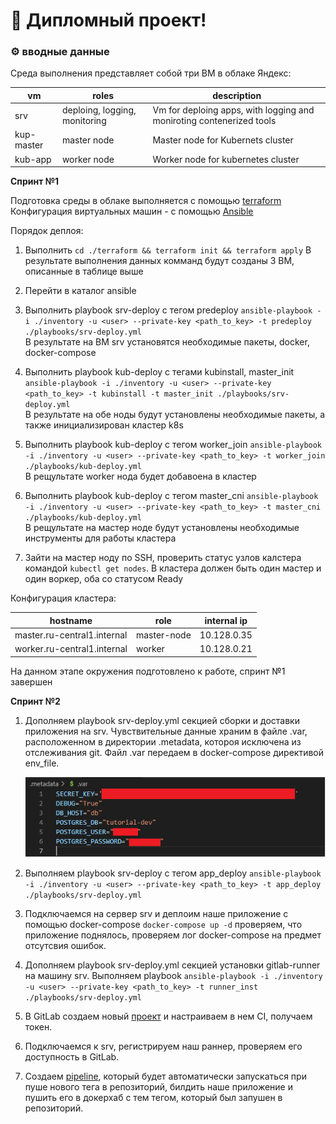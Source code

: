 # 🎉 Дипломный проект!

### ⚙️ вводные данные  


Среда выполнения представляет собой три ВМ в облаке Яндекс:

|        vm        |                 roles               |                                           description                                     |
| ---------------- | ----------------------------------- | ----------------------------------------------------------------------------------------- |
| srv              | deploing, logging, monitoring       | Vm for deploing apps, with logging and moniroting contenerized tools                      |
| kup-master       | master node                         | Master node for Kubernets cluster                                                         |
| kub-app          | worker node                         | Worker node for kubernetes cluster                                                        |

**Спринт №1**

Подготовка среды в облаке выполняется с помощью [terraform](https://github.com/SergeyErshov/SF-Summory/tree/main/terraform)  
Конфигурация виртуальных машин - с помощью [Ansible](https://github.com/SergeyErshov/SF-Summory/tree/main/ansible)  

Порядок деплоя:  

1. Выполнить ```cd ./terraform && terraform init && terraform apply```
   В результате выполнения данных комманд будут созданы 3 ВМ, описанные в таблице выше  

2. Перейти в каталог ansible
   
3. Выполнить playbook srv-deploy с тегом predeploy ```ansible-playbook -i ./inventory -u <user> --private-key <path_to_key> -t predeploy ./playbooks/srv-deploy.yml```  
   В результате на ВМ srv установятся необходимые пакеты, docker, docker-compose  

4. Выполнить playbook kub-deploy с тегами kubinstall, master_init ```ansible-playbook -i ./inventory -u <user> --private-key <path_to_key> -t kubinstall -t master_init ./playbooks/srv-deploy.yml```  
   В результате на обе ноды будут установлены необходимые пакеты, а также инициализирован кластер k8s  

5. Выполнить playbook kub-deploy с тегом worker_join ```ansible-playbook -i ./inventory -u <user> --private-key <path_to_key> -t worker_join ./playbooks/kub-deploy.yml```  
   В рещультате worker нода будет добавоена в кластер  

6. Выполнить playbook kub-deploy с тегом master_cni ```ansible-playbook -i ./inventory -u <user> --private-key <path_to_key> -t master_cni ./playbooks/kub-deploy.yml```  
   В рещультате на мастер ноде будут установлены необходимые инструменты для работы кластера

7. Зайти на мастер ноду по SSH, проверить статус узлов калстера командой ```kubectl get nodes```. В кластера должен быть один мастер и один воркер, оба со статусом Ready  

Конфигурация кластера:  

| hostname | role | internal ip |
| ------------------ | ------------------------- | ------------------ |
| master.ru-central1.internal | master-node | 10.128.0.35 |
| worker.ru-central1.internal | worker      | 10.128.0.21 |

На данном этапе окружения подготовлено к работе, спринт №1 завершен

**Спринт №2**

1. Дополняем playbook srv-deploy.yml секцией сборки и доставки приложения на srv. Чувствительные данные храним в файле .var, расположенном в директории .metadata, котороя исключена
   из отслеживания git. Файл .var передаем в docker-compose директивой env_file.   

   ![env_file](https://github.com/SergeyErshov/SF-Summory/blob/main/RAW/1_env_file.png "env_file")  

2. Выполняем playbook srv-deploy с тегом app_deploy ```ansible-playbook -i ./inventory -u <user> --private-key <path_to_key> -t app_deploy ./playbooks/srv-deploy.yml```  
   
3. Подключаемся на сервер srv и деплоим наше приложение с помощью docker-compose ```docker-compose up -d``` проверяем, что приложение поднялось, проверяем лог docker-compose
   на предмет отсутсвия ошибок.  

4.  Дополняем playbook srv-deploy.yml секцией установки gitlab-runner на машину srv. Выполняем playbook ```ansible-playbook -i ./inventory -u <user> --private-key <path_to_key> -t runner_inst ./playbooks/srv-deploy.yml```  

5. В GitLab создаем новый [проект](https://gitlab.com/sf-devops32/fs-summury) и настраиваем в нем CI, получаем токен.    

6. Подключаемся к srv, регистрируем наш раннер, проверяем его доступность в GitLab.  

7. Создаем [pipeline](https://github.com/SergeyErshov/SF-Summory/blob/main/.gitlab-ci.yml), который будет автоматически запускаться при пуше нового тега в репозиторий, билдить наше     приложение и пушить его в докерхаб с тем тегом, который был запушен в репозиторий.  
   


